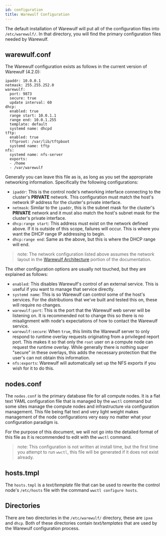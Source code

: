 ```yaml
---
id: configuration
title: Warewulf Configuration
---
```


The default installation of Warewulf will put all of the configuration files into `/etc/warewulf/`. In that directory, you will find the primary configuration files needed by Warewulf.

## warewulf.conf

The Warewulf configuration exists as follows in the current version of Warewulf (4.2.0):

```
ipaddr: 10.0.0.1
netmask: 255.255.252.0
warewulf:
  port: 9873
  secure: true
  update interval: 60
dhcp:
  enabled: true
  range start: 10.0.1.1
  range end: 10.0.1.255
  template: default
  systemd name: dhcpd
tftp:
  enabled: true
  tftproot: /var/lib/tftpboot
  systemd name: tftp
nfs:
  systemd name: nfs-server
  exports:
  - /home
  - /var/warewulf
```

Generally you can leave this file as is, as long as you set the appropriate networking information. Specifically the following configurations:

- `ipaddr`: This is the control node's networking interface connecting to the cluster's **PRIVATE** network. This configuration must match the host's network IP address for the cluster's private interface.
- `netmask`: Similar to the `ipaddr`, this is the subnet mask for the cluster's **PRIVATE** network and it must also match the host's subnet mask for the cluster's private interface.
- `dhcp:range start`: This address must exist on the network defined above. If it is outside of this scope, failures will occur. This is where you want the DHCP range IP addressing to begin.
- `dhcp:range end`: Same as the above, but this is where the DHCP range will end.

> note: The network configuration listed above assumes the network layout in the [Warewulf Architecture](architecture.md) portion of the documentation.

The other configuration options are usually not touched, but they are explained as follows:

- `enabled`: This disables Warewulf's control of an external service. This is useful if you want to manage that service directly.
- `systemd name`: This is so Warewulf can control some of the host's services. For the distributions that we've built and tested this on, these will require no changes.
- `warewulf:port`: This is the port that the Warewulf web server will be listening on. It is recommended not to change this so there is no misalignment with node's expectations of how to contact the Warewulf service.
- `warewulf:secure`: When `true`, this limits the Warewulf server to only respond to runtime overlay requests originating from a privileged report port. This makes it so that only the `root` user on a compute node can request the runtime overlay. While generally there is nothing super "secure" in these overlays, this adds the necessary protection that the user's can not obtain this information.
- `nfs:exports`: Warewulf will automatically set up the NFS exports if you wish for it to do this. 

## nodes.conf

The `nodes.conf` is the primary database file for all compute nodes. It is a flat text YAML configuration file that is managed by the `wwctl` command but some sites manage the compute nodes and infrastructure via configuration management. This file being flat text and very light weight makes management of the node configurations very easy no matter what your configuration paradigm is.

For the purpose of this document, we will not go into the detailed format of this file as it is recommended to edit with the `wwctl` command.

> note: This configuration is not written at install time, but the first time you attempt to run `wwctl`, this file will be generated if it does not exist already.

## hosts.tmpl

The `hosts.tmpl` is a _text/template_ file that can be used to rewrite the control node's `/etc/hosts` file with the command `wwctl configure hosts`.

## Directories

There are two directories in the `/etc/warewulf/` directory, these are `ipxe` and `dhcp`. Both of these directories contain _text/templates_ that are used by the Warewulf configuration process.